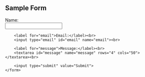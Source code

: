 <!DOCTYPE html>
<html lang="en">
<head>
    <meta charset="UTF-8">
    <meta name="viewport" content="width=device-width, initial-scale=1.0">
    <title>Sample Form</title>
</head>
<body>
    <h2>Sample Form</h2>
    <form action="/submit" method="post">
        <label for="name">Name:</label><br>
        <input type="text" id="name" name="name"><br>
        
        <label for="email">Email:</label><br>
        <input type="email" id="email" name="email"><br>
        
        <label for="message">Message:</label><br>
        <textarea id="message" name="message" rows="4" cols="50"></textarea><br>
        
        <input type="submit" value="Submit">
    </form>
</body>
</html>
